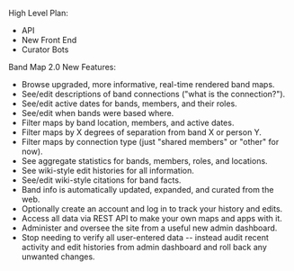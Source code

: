High Level Plan:
- API
- New Front End
- Curator Bots

Band Map 2.0 New Features:
- Browse upgraded, more informative, real-time rendered band maps.
- See/edit descriptions of band connections ("what is the connection?").
- See/edit active dates for bands, members, and their roles.
- See/edit when bands were based where.
- Filter maps by band location, members, and active dates.
- Filter maps by X degrees of separation from band X or person Y.
- Filter maps by connection type (just "shared members" or "other" for now).
- See aggregate statistics for bands, members, roles, and locations.
- See wiki-style edit histories for all information.
- See/edit wiki-style citations for band facts.
- Band info is automatically updated, expanded, and curated from the web.
- Optionally create an account and log in to track your history and edits.
- Access all data via REST API to make your own maps and apps with it.
- Administer and oversee the site from a useful new admin dashboard.
- Stop needing to verify all user-entered data -- instead audit recent activity and edit histories from admin dashboard and roll back any unwanted changes.
